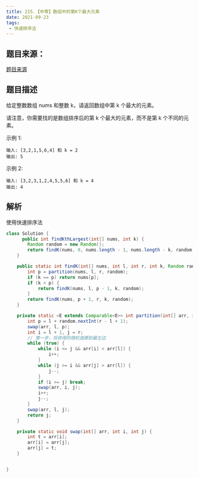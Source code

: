 ```yaml
---
title: 215.【中等】数组中的第K个最大元素
date: 2021-09-23
tags: 
 - 快速排序法
---
```


## 题目来源：
[题目来源]([链接网址](https://leetcode-cn.com/problemskth-largest-element-in-an-array/) "215.数组中的第K个最大元素")

## 题目描述
给定整数数组 nums 和整数 k，请返回数组中第 k 个最大的元素。

请注意，你需要找的是数组排序后的第 k 个最大的元素，而不是第 k 个不同的元素。

示例 1:
```
输入: [3,2,1,5,6,4] 和 k = 2
输出: 5
```

示例 2:
```
输入: [3,2,3,1,2,4,5,5,6] 和 k = 4
输出: 4
```
## 解析

使用快速排序法

```java
class Solution {
      public int findKthLargest(int[] nums, int k) {
        Random random = new Random();
        return findK(nums, 0, nums.length - 1, nums.length - k, random);
    }

    public static int findK(int[] nums, int l, int r, int k, Random random) {
        int p = partition(nums, l, r, random);
        if (k == p) return nums[p];
        if (k < p) {
            return findK(nums, l, p - 1, k, random);
        }
        return findK(nums, p + 1, r, k, random);
    }

    private static <E extends Comparable<E>> int partition(int[] arr, int l, int r, Random random) {
        int p = l + random.nextInt(r - l + 1);
        swap(arr, l, p);
        int i = l + 1, j = r;
        // 第一步，将获得的随机值挪到最左边
        while (true) {
            while (i <= j && arr[i] < arr[l]) {
                i++;
            }
            while (j >= i && arr[j] > arr[l]) {
                j--;
            }
            if (i >= j) break;
            swap(arr, i, j);
            i++;
            j--;
        }
        swap(arr, l, j);
        return j;
    }

    private static void swap(int[] arr, int i, int j) {
        int t = arr[i];
        arr[i] = arr[j];
        arr[j] = t;
    }


}
```